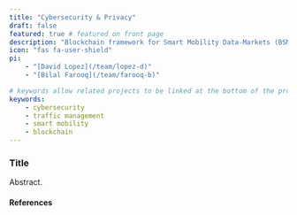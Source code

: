 ```yaml
---
title: "Cybersecurity & Privacy"
draft: false
featured: true # featured on front page
description: "Blockchain framework for Smart Mobility Data-Markets (BSMD) with a focus on cybersecurity and personal privacy."
icon: "fas fa-user-shield"
pi:
    - "[David Lopez](/team/lopez-d)"
    - "[Bilal Farooq](/team/farooq-b)"

# keywords allow related projects to be linked at the bottom of the project page
keywords:
    - cybersecurity
    - traffic management
    - smart mobility
    - blockchain
---
```

### Title

Abstract.

#### References
